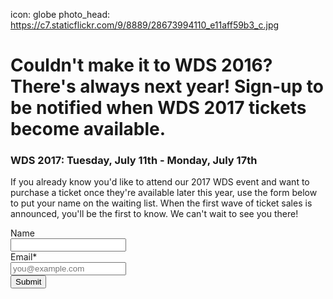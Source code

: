 icon: globe
photo_head: https://c7.staticflickr.com/9/8889/28673994110_e11aff59b3_c.jpg

# Couldn't make it to WDS 2016? There's always next year! Sign-up to be notified when WDS 2017 tickets become available.

<div class="zig-zags_blue"></div>

### WDS 2017: Tuesday, July 11th - Monday, July 17th

If you already know you'd like to attend our 2017 WDS event and want to purchase a ticket once they're available later this year, use the form below to put your name on the waiting list. When the first wave of ticket sales is announced, you'll be the first to know. We can't wait to see you there!

<form accept-charset="UTF-8" action="https://madmimi.com/signups/subscribe/268574" id="ema_signup_form" method="post" target="_blank">
       <div style="margin:0;padding:0;display:inline">
          <input name="utf8" type="hidden" value="✓"/>
       </div>
       <div class="mimi_field">
          <label for="signup_name">Name</label>
          <br/>
          <input id="signup_name" name="signup[name]" type="text" data-required-field="This field is required"/>
       </div>
       <div class="mimi_field required">
          <label for="signup_email">Email*</label>
          <br/>
          <input id="signup_email" name="signup[email]" type="text" data-required-field="This field is required" placeholder="you@example.com"/>
       </div>
       <div class="mimi_field">
          <input type="submit" class="submit" value="Submit" id="webform_submit_button" data-default-text="Submit" data-submitting-text="Sending..." data-invalid-text="↑ You forgot some required fields" data-choose-list="↑ Choose a list" data-thanks="Thank you!"/>
       </div>
    </form>
<script type="text/javascript">
(function(global) {
  function serialize(form){if(!form||form.nodeName!=="FORM"){return }var i,j,q=[];for(i=form.elements.length-1;i>=0;i=i-1){if(form.elements[i].name===""){continue}switch(form.elements[i].nodeName){case"INPUT":switch(form.elements[i].type){case"text":case"hidden":case"password":case"button":case"reset":case"submit":q.push(form.elements[i].name+"="+encodeURIComponent(form.elements[i].value));break;case"checkbox":case"radio":if(form.elements[i].checked){q.push(form.elements[i].name+"="+encodeURIComponent(form.elements[i].value))}break;case"file":break}break;case"TEXTAREA":q.push(form.elements[i].name+"="+encodeURIComponent(form.elements[i].value));break;case"SELECT":switch(form.elements[i].type){case"select-one":q.push(form.elements[i].name+"="+encodeURIComponent(form.elements[i].value));break;case"select-multiple":for(j=form.elements[i].options.length-1;j>=0;j=j-1){if(form.elements[i].options[j].selected){q.push(form.elements[i].name+"="+encodeURIComponent(form.elements[i].options[j].value))}}break}break;case"BUTTON":switch(form.elements[i].type){case"reset":case"submit":case"button":q.push(form.elements[i].name+"="+encodeURIComponent(form.elements[i].value));break}break}}return q.join("&")};


  function extend(destination, source) {
    for (var prop in source) {
      destination[prop] = source[prop];
    }
  }

  if (!Mimi) var Mimi = {};
  if (!Mimi.Signups) Mimi.Signups = {};

  Mimi.Signups.EmbedValidation = function() {
    this.initialize();

    var _this = this;
    if (document.addEventListener) {
      this.form.addEventListener('submit', function(e){
        _this.onFormSubmit(e);
      });
    } else {
      this.form.attachEvent('onsubmit', function(e){
        _this.onFormSubmit(e);
      });
    }
  };

  extend(Mimi.Signups.EmbedValidation.prototype, {
    initialize: function() {
      this.form         = document.getElementById('ema_signup_form');
      this.submit       = document.getElementById('webform_submit_button');
      this.callbackName = 'jsonp_callback_' + Math.round(100000 * Math.random());
      this.validEmail   = /.+@.+\..+/
    },

    onFormSubmit: function(e) {
      e.preventDefault();

      this.validate();
      if (this.isValid) {
        this.submitForm();
      } else {
        this.revalidateOnChange();
      }
    },

    validate: function() {
      this.isValid = true;
      this.emailValidation();
      this.fieldAndListValidation();
      this.updateFormAfterValidation();
    },

    emailValidation: function() {
      var email = document.getElementById('signup_email');

      if (this.validEmail.test(email.value)) {
        this.removeTextFieldError(email);
      } else {
        this.textFieldError(email);
        this.isValid = false;
      }
    },

    fieldAndListValidation: function() {
      var fields = this.form.querySelectorAll('.mimi_field.required');

      for (var i = 0; i < fields.length; ++i) {
        var field = fields[i],
            type  = this.fieldType(field);
        if (type === 'checkboxes' || type === 'radio_buttons') {
          this.checkboxAndRadioValidation(field);
        } else {
          this.textAndDropdownValidation(field, type);
        }
      }
    },

    fieldType: function(field) {
      var type = field.querySelectorAll('.field_type');

      if (type.length) {
        return type[0].getAttribute('data-field-type');
      } else if (field.className.indexOf('checkgroup') >= 0) {
        return 'checkboxes';
      } else {
        return 'text_field';
      }
    },

    checkboxAndRadioValidation: function(field) {
      var inputs   = field.getElementsByTagName('input'),
          selected = false;

      for (var i = 0; i < inputs.length; ++i) {
        var input = inputs[i];
        if((input.type === 'checkbox' || input.type === 'radio') && input.checked) {
          selected = true;
        }
      }

      if (selected) {
        field.className = field.className.replace(/ invalid/g, '');
      } else {
        if (field.className.indexOf('invalid') === -1) {
          field.className += ' invalid';
        }

        this.isValid = false;
      }
    },

    textAndDropdownValidation: function(field, type) {
      var inputs = field.getElementsByTagName('input');

      for (var i = 0; i < inputs.length; ++i) {
        var input = inputs[i];
        if (input.name.indexOf('signup') >= 0) {
          if (type === 'text_field') {
            this.textValidation(input);
          } else {
            this.dropdownValidation(field, input);
          }
        }
      }
      this.htmlEmbedDropdownValidation(field);
    },

    textValidation: function(input) {
      if (input.id === 'signup_email') return;

      if (input.value) {
        this.removeTextFieldError(input);
      } else {
        this.textFieldError(input);
        this.isValid = false;
      }
    },

    dropdownValidation: function(field, input) {
      if (input.value) {
        field.className = field.className.replace(/ invalid/g, '');
      } else {
        if (field.className.indexOf('invalid') === -1) field.className += ' invalid';
        this.onSelectCallback(input);
        this.isValid = false;
      }
    },

    htmlEmbedDropdownValidation: function(field) {
      var dropdowns = field.querySelectorAll('.mimi_html_dropdown');
      var _this = this;

      for (var i = 0; i < dropdowns.length; ++i) {
        var dropdown = dropdowns[i];

        if (dropdown.value) {
          field.className = field.className.replace(/ invalid/g, '');
        } else {
          if (field.className.indexOf('invalid') === -1) field.className += ' invalid';
          this.isValid = false;
          dropdown.onchange = (function(){ _this.validate(); });
        }
      }
    },

    textFieldError: function(input) {
      input.className   = 'required invalid';
      input.placeholder = input.getAttribute('data-required-field');
    },

    removeTextFieldError: function(input) {
      input.className   = 'required';
      input.placeholder = '';
    },

    onSelectCallback: function(input) {
      if (typeof Widget === 'undefined' || !Widget.BasicDropdown) return;

      var dropdownEl = input.parentNode,
          instances  = Widget.BasicDropdown.instances,
          _this = this;

      for (var i = 0; i < instances.length; ++i) {
        var instance = instances[i];
        if (instance.wrapperEl === dropdownEl) {
          instance.onSelect = function(){ _this.validate() };
        }
      }
    },

    updateFormAfterValidation: function() {
      this.form.className   = this.setFormClassName();
      this.submit.value     = this.submitButtonText();
      this.submit.disabled  = !this.isValid;
      this.submit.className = this.isValid ? 'submit' : 'disabled';
    },

    setFormClassName: function() {
      var name = this.form.className;

      if (this.isValid) {
        return name.replace(/\s?mimi_invalid/, '');
      } else {
        if (name.indexOf('mimi_invalid') === -1) {
          return name += ' mimi_invalid';
        } else {
          return name;
        }
      }
    },

    submitButtonText: function() {
      var invalidFields = document.querySelectorAll('.invalid'),
          text;

      if (this.isValid || !invalidFields) {
        text = this.submit.getAttribute('data-default-text');
      } else {
        if (invalidFields.length || invalidFields[0].className.indexOf('checkgroup') === -1) {
          text = this.submit.getAttribute('data-invalid-text');
        } else {
          text = this.submit.getAttribute('data-choose-list');
        }
      }
      return text;
    },

    submitForm: function() {
      this.formSubmitting();

      var _this = this;
      window[this.callbackName] = function(response) {
        delete window[this.callbackName];
        document.body.removeChild(script);
        _this.onSubmitCallback(response);
      };

      var script = document.createElement('script');
      script.src = this.formUrl('json');
      document.body.appendChild(script);
    },

    formUrl: function(format) {
      var action  = this.form.action;
      if (format === 'json') action += '.json';
      return action + '?callback=' + this.callbackName + '&' + serialize(this.form);
    },

    formSubmitting: function() {
      this.form.className  += ' mimi_submitting';
      this.submit.value     = this.submit.getAttribute('data-submitting-text');
      this.submit.disabled  = true;
      this.submit.className = 'disabled';
    },

    onSubmitCallback: function(response) {
      if (response.success) {
        this.onSubmitSuccess(response.result);
      } else {
        top.location.href = this.formUrl('html');
      }
    },

    onSubmitSuccess: function(result) {
      if (result.has_redirect) {
        top.location.href = result.redirect;
      } else if(result.single_opt_in || !result.confirmation_html) {
        this.disableForm();
        this.updateSubmitButtonText(this.submit.getAttribute('data-thanks'));
      } else {
        this.showConfirmationText(result.confirmation_html);
      }
    },

    showConfirmationText: function(html) {
      var fields = this.form.querySelectorAll('.mimi_field');

      for (var i = 0; i < fields.length; ++i) {
        fields[i].style['display'] = 'none';
      }

      (this.form.querySelectorAll('fieldset')[0] || this.form).innerHTML = html;
    },

    disableForm: function() {
      var elements = this.form.elements;
      for (var i = 0; i < elements.length; ++i) {
        elements[i].disabled = true;
      }
    },

    updateSubmitButtonText: function(text) {
      this.submit.value = text;
    },

    revalidateOnChange: function() {
      var fields = this.form.querySelectorAll(".mimi_field.required"),
          _this = this;

      for (var i = 0; i < fields.length; ++i) {
        var inputs = fields[i].getElementsByTagName('input');
        for (var j = 0; j < inputs.length; ++j) {
          if (this.fieldType(fields[i]) === 'text_field') {
            inputs[j].onkeyup = function() {
              var input = this;
              if (input.getAttribute('name') === 'signup[email]') {
                if (_this.validEmail.test(input.value)) _this.validate();
              } else {
                if (input.value.length === 1) _this.validate();
              }
            }
          } else {
            inputs[j].onchange = function(){ _this.validate() };
          }
        }
      }
    }
  });

  if (document.addEventListener) {
    document.addEventListener("DOMContentLoaded", function() {
      new Mimi.Signups.EmbedValidation();
    });
  }
  else {
    window.attachEvent('onload', function() {
      new Mimi.Signups.EmbedValidation();
    });
  }
})(this);
</script>


